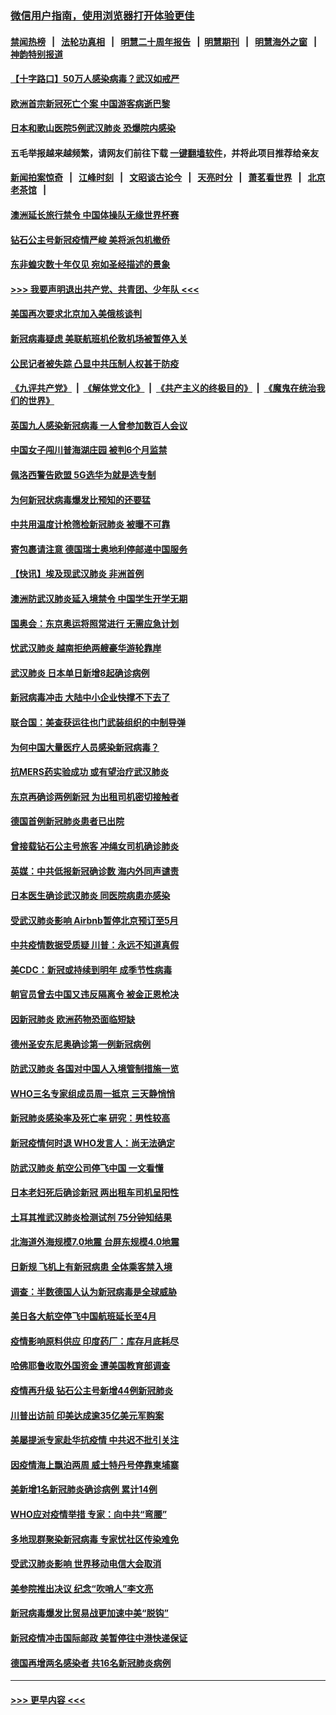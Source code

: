 ### [微信用户指南，使用浏览器打开体验更佳](https://github.com/gfw-breaker/banned-news1/blob/master/indexes/wechat-guide.md?t=0)
#### [禁闻热榜](热点新闻.md?t=0)  &nbsp;&nbsp;|&nbsp;&nbsp; [法轮功真相](https://github.com/gfw-breaker/truth/blob/master/README.md?t=0) &nbsp;&nbsp;|&nbsp;&nbsp; [明慧二十周年报告](https://github.com/gfw-breaker/mh-reports/blob/master/README.md?t=0) &nbsp;&nbsp;|&nbsp;&nbsp;[明慧期刊](https://github.com/gfw-breaker/mh-qikan) &nbsp;&nbsp;|&nbsp;&nbsp; [明慧海外之窗](https://github.com/gfw-breaker/mh-news/blob/master/README.md?t=0) &nbsp;&nbsp;|&nbsp;&nbsp; [神韵特别报道](https://github.com/gfw-breaker/mh-news/blob/master/shenyun.md?t=0)
#### [【十字路口】50万人感染病毒？武汉如戒严](../pages/nsc418/n11870405.md?t=02152144) 
#### [欧洲首宗新冠死亡个案 中国游客病逝巴黎](../pages/nsc418/n11871247.md?t=02152144) 
#### [日本和歌山医院5例武汉肺炎 恐爆院内感染](../pages/nsc418/n11871128.md?t=02152144) 
#### 五毛举报越来越频繁，请网友们前往下载 [一键翻墙软件](https://github.com/gfw-breaker/ssr-accounts)，并将此项目推荐给亲友
#### [新闻拍案惊奇](https://github.com/gfw-breaker/banned-news1/blob/master/pages/link4.md) &nbsp;&nbsp;|&nbsp;&nbsp; [江峰时刻](https://github.com/gfw-breaker/banned-news1/blob/master/pages/link4.md) &nbsp;&nbsp;|&nbsp;&nbsp; [文昭谈古论今](https://github.com/gfw-breaker/banned-news1/blob/master/pages/link4.md) &nbsp;&nbsp;|&nbsp;&nbsp; [天亮时分](https://github.com/gfw-breaker/banned-news1/blob/master/pages/link4.md) &nbsp;&nbsp;|&nbsp;&nbsp; [萧茗看世界](https://github.com/gfw-breaker/banned-news1/blob/master/pages/link4.md) &nbsp;&nbsp;|&nbsp;&nbsp; [北京老茶馆](https://github.com/gfw-breaker/banned-news1/blob/master/pages/link4.md) &nbsp;&nbsp;|&nbsp;&nbsp; 
#### [澳洲延长旅行禁令 中国体操队无缘世界杯赛](../pages/nsc418/n11870446.md?t=02152144) 
#### [钻石公主号新冠疫情严峻 美将派包机撤侨](../pages/nsc418/n11870505.md?t=02152144) 
#### [东非蝗灾数十年仅见 宛如圣经描述的景象](../pages/nsc418/n11870398.md?t=02152144) 
#### [>>> 我要声明退出共产党、共青团、少年队 <<<](https://github.com/begood0513/goodnews/blob/master/quit/letter.md) 
#### [美国再次要求北京加入美俄核谈判](../pages/nsc418/n11870138.md?t=02152144) 
#### [新冠病毒疑虑 美联航班机伦敦机场被暂停入关](../pages/nsc418/n11870015.md?t=02152144) 
#### [公民记者被失踪 凸显中共压制人权甚于防疫](../pages/nsc418/n11870042.md?t=02152144) 
#### [《九评共产党》](https://github.com/begood0513/9ping.md/blob/master/README.md) &nbsp;|&nbsp; [《解体党文化》](../../../../jtdwh.md/blob/master/README.md)  &nbsp;|&nbsp; [《共产主义的终极目的》](../../../../gczydzjmd.md/blob/master/README.md) &nbsp;|&nbsp; [《魔鬼在统治我们的世界》](../../../../mgztzwmdsj.md/blob/master/README.md) 
#### [英国九人感染新冠病毒 一人曾参加数百人会议](../pages/nsc418/n11869987.md?t=02152144) 
#### [中国女子闯川普海湖庄园 被判6个月监禁](../pages/nsc418/n11869919.md?t=02152144) 
#### [佩洛西警告欧盟 5G选华为就是选专制](../pages/nsc418/n11869898.md?t=02152144) 
#### [为何新冠状病毒爆发比预知的还要猛](../pages/nsc418/n11869828.md?t=02152144) 
#### [中共用温度计枪筛检新冠肺炎 被曝不可靠](../pages/nsc418/n11869707.md?t=02152144) 
#### [寄包裹请注意 德国瑞士奥地利停邮递中国服务](../pages/nsc418/n11869727.md?t=02152144) 
#### [【快讯】埃及现武汉肺炎 非洲首例](../pages/nsc418/n11869766.md?t=02152144) 
#### [澳洲防武汉肺炎延入境禁令 中国学生开学无期](../pages/nsc418/n11869546.md?t=02152144) 
#### [国奥会：东京奥运将照常进行 无需应急计划](../pages/nsc418/n11869422.md?t=02152144) 
#### [忧武汉肺炎 越南拒绝两艘豪华游轮靠岸](../pages/nsc418/n11867444.md?t=02152144) 
#### [武汉肺炎 日本单日新增8起确诊病例](../pages/nsc418/n11869272.md?t=02152144) 
#### [新冠病毒冲击 大陆中小企业快撑不下去了](../pages/nsc418/n11869259.md?t=02152144) 
#### [联合国：美查获运往也门武装组织的中制导弹](../pages/nsc418/n11868677.md?t=02152144) 
#### [为何中国大量医疗人员感染新冠病毒？](../pages/nsc418/n11869001.md?t=02152144) 
#### [抗MERS药实验成功 或有望治疗武汉肺炎](../pages/nsc418/n11868912.md?t=02152144) 
#### [东京再确诊两例新冠 为出租司机密切接触者](../pages/nsc418/n11868770.md?t=02152144) 
#### [德国首例新冠肺炎患者已出院](../pages/nsc418/n11868714.md?t=02152144) 
#### [曾接载钻石公主号旅客 冲绳女司机确诊肺炎](../pages/nsc418/n11868610.md?t=02152144) 
#### [英媒：中共低报新冠确诊数 海内外同声谴责](../pages/nsc418/n11867421.md?t=02152144) 
#### [日本医生确诊武汉肺炎 同医院病患亦感染](../pages/nsc418/n11867779.md?t=02152144) 
#### [受武汉肺炎影响 Airbnb暂停北京预订至5月](../pages/nsc418/n11867428.md?t=02152144) 
#### [中共疫情数据受质疑 川普：永远不知道真假](../pages/nsc418/n11867195.md?t=02152144) 
#### [美CDC：新冠或持续到明年 成季节性病毒](../pages/nsc418/n11867279.md?t=02152144) 
#### [朝官员曾去中国又违反隔离令 被金正恩枪决](../pages/nsc418/n11867087.md?t=02152144) 
#### [因新冠肺炎 欧洲药物恐面临短缺](../pages/nsc418/n11867036.md?t=02152144) 
#### [德州圣安东尼奥确诊第一例新冠病例](../pages/nsc418/n11867194.md?t=02152144) 
#### [防武汉肺炎 各国对中国人入境管制措施一览](../pages/nsc418/n11838726.md?t=02152144) 
#### [WHO三名专家组成员周一抵京 三天静悄悄](../pages/nsc418/n11866947.md?t=02152144) 
#### [新冠肺炎感染率及死亡率 研究：男性较高](../pages/nsc418/n11866956.md?t=02152144) 
#### [新冠疫情何时退 WHO发言人：尚无法确定](../pages/nsc418/n11866864.md?t=02152144) 
#### [防武汉肺炎 航空公司停飞中国 一文看懂](../pages/nsc418/n11866800.md?t=02152144) 
#### [日本老妇死后确诊新冠 两出租车司机呈阳性](../pages/nsc418/n11866755.md?t=02152144) 
#### [土耳其推武汉肺炎检测试剂 75分钟知结果](../pages/nsc418/n11866520.md?t=02152144) 
#### [北海道外海规模7.0地震 台屏东规模4.0地震](../pages/nsc418/n11866262.md?t=02152144) 
#### [日新规 飞机上有新冠病患 全体乘客禁入境](../pages/nsc418/n11866233.md?t=02152144) 
#### [调查：半数德国人认为新冠病毒是全球威胁](../pages/nsc418/n11866687.md?t=02152144) 
#### [美日各大航空停飞中国航班延长至4月](../pages/nsc418/n11865980.md?t=02152144) 
#### [疫情影响原料供应 印度药厂：库存月底耗尽](../pages/nsc418/n11865151.md?t=02152144) 
#### [哈佛耶鲁收取外国资金 遭美国教育部调查](../pages/nsc418/n11864950.md?t=02152144) 
#### [疫情再升级 钻石公主号新增44例新冠肺炎](../pages/nsc418/n11865033.md?t=02152144) 
#### [川普出访前 印美达成逾35亿美元军购案](../pages/nsc418/n11865444.md?t=02152144) 
#### [美屡提派专家赴华抗疫情 中共迟不批引关注](../pages/nsc418/n11864719.md?t=02152144) 
#### [因疫情海上飘泊两周 威士特丹号停靠柬埔寨](../pages/nsc418/n11865007.md?t=02152144) 
#### [美新增1名新冠肺炎确诊病例 累计14例](../pages/nsc418/n11864893.md?t=02152144) 
#### [WHO应对疫情举措 专家：向中共“弯腰”](../pages/nsc418/n11864727.md?t=02152144) 
#### [多地现群聚染新冠病毒 专家忧社区传染难免](../pages/nsc418/n11864715.md?t=02152144) 
#### [受武汉肺炎影响 世界移动电信大会取消](../pages/nsc418/n11864629.md?t=02152144) 
#### [美参院推出决议 纪念“吹哨人”李文亮](../pages/nsc418/n11863852.md?t=02152144) 
#### [新冠病毒爆发比贸易战更加速中美“脱钩”](../pages/nsc418/n11864470.md?t=02152144) 
#### [新冠疫情冲击国际邮政 美暂停往中港快递保证](../pages/nsc418/n11864207.md?t=02152144) 
#### [德国再增两名感染者 共16名新冠肺炎病例](../pages/nsc418/n11864293.md?t=02152144) 

----
#### [ >>> 更早内容 <<< ](../indexes/nsc418-earlier.md)
